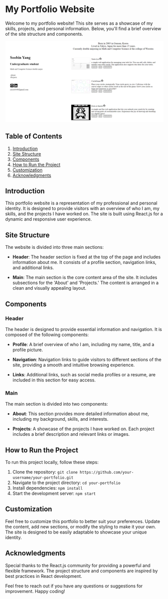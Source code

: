 # My Portfolio Website

Welcome to my portfolio website! This site serves as a showcase of my skills, projects, and personal information. Below, you'll find a brief overview of the site structure and components.

![screenshot of the website](src/assets/screenshot.png)

## Table of Contents

1. [Introduction](#introduction)
2. [Site Structure](#site-structure)
3. [Components](#components)
4. [How to Run the Project](#how-to-run-the-project)
5. [Customization](#customization)
6. [Acknowledgments](#acknowledgments)

## Introduction

This portfolio website is a representation of my professional and personal identity. It is designed to provide visitors with an overview of who I am, my skills, and the projects I have worked on. The site is built using React.js for a dynamic and responsive user experience.

## Site Structure

The website is divided into three main sections:

- **Header**: The header section is fixed at the top of the page and includes information about me. It consists of a profile section, navigation links, and additional links.

- **Main**: The main section is the core content area of the site. It includes subsections for the 'About' and 'Projects.' The content is arranged in a clean and visually appealing layout.

## Components

### Header

The header is designed to provide essential information and navigation. It is composed of the following components:

- **Profile**: A brief overview of who I am, including my name, title, and a profile picture.

- **Navigation**: Navigation links to guide visitors to different sections of the site, providing a smooth and intuitive browsing experience.

- **Links**: Additional links, such as social media profiles or a resume, are included in this section for easy access.

### Main

The main section is divided into two components:

- **About**: This section provides more detailed information about me, including my background, skills, and interests.

- **Projects**: A showcase of the projects I have worked on. Each project includes a brief description and relevant links or images.

## How to Run the Project

To run this project locally, follow these steps:

1. Clone the repository: `git clone https://github.com/your-username/your-portfolio.git`
2. Navigate to the project directory: `cd your-portfolio`
3. Install dependencies: `npm install`
4. Start the development server: `npm start`

## Customization

Feel free to customize this portfolio to better suit your preferences. Update the content, add new sections, or modify the styling to make it your own. The site is designed to be easily adaptable to showcase your unique identity.

## Acknowledgments

Special thanks to the React.js community for providing a powerful and flexible framework. The project structure and components are inspired by best practices in React development.

Feel free to reach out if you have any questions or suggestions for improvement. Happy coding!